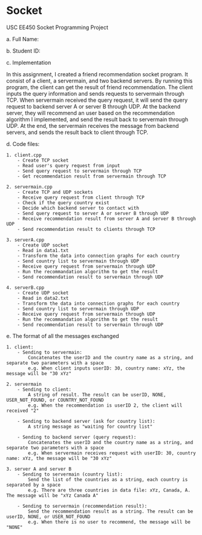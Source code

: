 # Socket

USC EE450 Socket Programming Project

a. Full Name: 

b. Student ID: 

c. Implementation

In this assignment, I created a friend recommendation socket program. It consist of a client, a servermain, and two backend servers. 
By running this program, the client can get the result of friend recommendation. The client inputs the query information and sends 
requests to servermain through TCP. When servermain received the query request, it will send the query request to backend server A 
or server B through UDP. At the backend server, they will recommend an user based on the recommendation algorithm I implemented, and
send the result back to servermain through UDP. At the end, the servermain receives the message from backend servers, and sends the
result back to client through TCP. 

d. Code files:

    1. client.cpp
        - Create TCP socket
        - Read user's query request from input
        - Send query request to servermain through TCP
        - Get recommendation result from servermain through TCP

    2. servermain.cpp
        - Create TCP and UDP sockets
        - Receive query request from client through TCP
        - Check if the query country exist
        - Decide which backend server to contact with
        - Send query request to server A or server B through UDP
        - Receive recommendation result from server A and server B through UDP
        - Send recommendation result to clients through TCP

    3. serverA.cpp
        - Create UDP socket
        - Read in data1.txt
        - Transform the data into connection graphs for each country
        - Send country list to servermain through UDP
        - Receive query request from servermain through UDP
        - Run the recommandation algorithm to get the result
        - Send recommendation result to servermain through UDP

    4. serverB.cpp
        - Create UDP socket
        - Read in data2.txt
        - Transform the data into connection graphs for each country
        - Send country list to servermain through UDP
        - Receive query request from servermain through UDP
        - Run the recommandation algorithm to get the result
        - Send recommendation result to servermain through UDP


e. The format of all the messages exchanged

    1. client:
        - Sending to servermain:
            Concatenates the userID and the country name as a string, and separate two parameters with a space
            e.g. When client inputs userID: 30, country name: xYz, the message will be "30 xYz"

    2. servermain
        - Sending to client:
            A string of result. The result can be userID, NONE, USER_NOT_FOUND, or COUNTRY_NOT_FOUND
            e.g. When the recommendation is userID 2, the client will received "2"
            
        - Sending to backend server (ask for country list):
            A string message as "waiting for country list"
        
        - Sending to backend server (query request):
            Concatenates the userID and the country name as a string, and separate two parameters with a space
            e.g. When servermain receives request with userID: 30, country name: xYz, the message will be "30 xYz"

    3. server A and server B
        - Sending to servermain (country list):
            Send the list of the countries as a string, each country is separated by a space
            e.g. There are three countries in data file: xYz, Canada, A. The message will be "xYz Canada A"
        
        - Sending to servermain (recommendation result):
            Send the recommendation result as a string. The result can be userID, NONE, or USER_NOT_FOUND
            e.g. When there is no user to recommend, the message will be "NONE"




